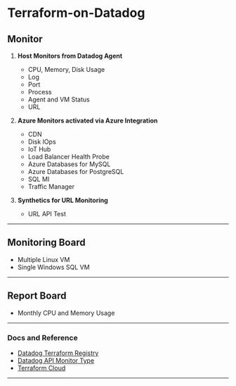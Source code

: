 # Terraform-on-Datadog

## Monitor
1. **Host Monitors from Datadog Agent**
    - CPU, Memory, Disk Usage
    - Log
    - Port
    - Process
    - Agent and VM Status
    - URL

2. **Azure Monitors activated via Azure Integration**
    - CDN
    - Disk IOps
    - IoT Hub
    - Load Balancer Health Probe
    - Azure Databases for MySQL
    - Azure Databases for PostgreSQL
    - SQL MI
    - Traffic Manager

3. **Synthetics for URL Monitoring**
    - URL API Test
---

## Monitoring Board
- Multiple Linux VM
- Single Windows SQL VM
---

## Report Board
- Monthly CPU and Memory Usage
---

### Docs and Reference
- [Datadog Terraform Registry](https://registry.terraform.io/providers/DataDog/datadog/latest/docs)
- [Datadog API Monitor Type](https://docs.datadoghq.com/api/latest/monitors/#create-a-monitor)
- [Terraform Cloud](https://app.terraform.io/app/MSP_Works/workspaces)
---